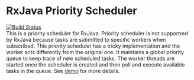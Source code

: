 # RxJava Priority Scheduler 
[![Build Status](https://travis-ci.org/vinx13/rxjava-priority-scheduler.svg?branch=master)](https://travis-ci.org/vinx13/rxjava-priority-scheduler)  
This is a priority scheduler for RxJava. Priority scheduler is not supportred by RxJava because tasks are submitted to specific workers when subscribed. This priority scheduler has a tricky implementation and the worker acts differently from the original one. It maintains a global priority queue to keep trace of new scheduled tasks. The worker threads are started once the scheduler is created and then poll and execute available tasks in the queue. See [demo](../master/src/main/java/Demo.java) for more details.
